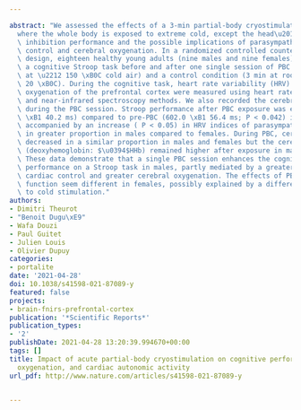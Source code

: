 ---
abstract: "We assessed the effects of a 3-min partial-body cryostimulation (PBC) exposure\u2014\
  where the whole body is exposed to extreme cold, except the head\u2014on cognitive\
  \ inhibition performance and the possible implications of parasympathetic cardiac\
  \ control and cerebral oxygenation. In a randomized controlled counterbalanced cross-over\
  \ design, eighteen healthy young adults (nine males and nine females) completed\
  \ a cognitive Stroop task before and after one single session of PBC (3-min exposure\
  \ at \u2212 150 \xB0C cold air) and a control condition (3 min at room temperature,\
  \ 20 \xB0C). During the cognitive task, heart rate variability (HRV) and cerebral\
  \ oxygenation of the prefrontal cortex were measured using heart rate monitoring\
  \ and near-infrared spectroscopy methods. We also recorded the cerebral oxygenation\
  \ during the PBC session. Stroop performance after PBC exposure was enhanced (562.0\
  \ \xB1 40.2 ms) compared to pre-PBC (602.0 \xB1 56.4 ms; P < 0.042) in males only,\
  \ accompanied by an increase ( P < 0.05) in HRV indices of parasympathetic tone,\
  \ in greater proportion in males compared to females. During PBC, cerebral oxygenation\
  \ decreased in a similar proportion in males and females but the cerebral extraction\
  \ (deoxyhemoglobin: $\u0394$HHb) remained higher after exposure in males, only.\
  \ These data demonstrate that a single PBC session enhances the cognitive inhibition\
  \ performance on a Stroop task in males, partly mediated by a greater parasympathetic\
  \ cardiac control and greater cerebral oxygenation. The effects of PBC on cognitive\
  \ function seem different in females, possibly explained by a different sensitivity\
  \ to cold stimulation."
authors:
- Dimitri Theurot
- "Benoit Dugu\xE9"
- Wafa Douzi
- Paul Guitet
- Julien Louis
- Olivier Dupuy
categories:
- portalite
date: '2021-04-28'
doi: 10.1038/s41598-021-87089-y
featured: false
projects:
- brain-fnirs-prefrontal-cortex
publication: '*Scientific Reports*'
publication_types:
- '2'
publishDate: 2021-04-28 13:20:39.994670+00:00
tags: []
title: Impact of acute partial-body cryostimulation on cognitive performance, cerebral
  oxygenation, and cardiac autonomic activity
url_pdf: http://www.nature.com/articles/s41598-021-87089-y

---
